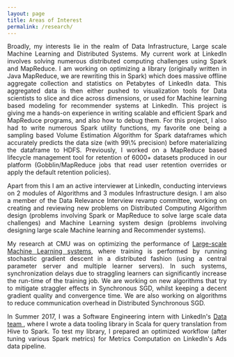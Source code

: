 ```yaml
---
layout: page
title: Areas of Interest 
permalink: /research/
---
```



<p align="justify">
Broadly, my interests lie in the realm of Data Infrastructure, Large scale Machine Learning and Distributed Systems. My current work at LinkedIn involves solving numerous distributed computing challenges using Spark and MapReduce. I am working on optimizing a library (originally written in Java MapReduce, we are rewriting this in Spark) which does massive offline aggregate collection and statistics on Petabytes of LinkedIn data. This aggregated data is then either pushed to visualization tools for Data scientists to slice and dice across dimensions, or used for Machine learning based modeling for recommender systems at LinkedIn. This project is giving me a hands-on experience in writing scalable and efficient Spark and MapReduce programs, and also how to debug them. For this project, I also had to write numerous Spark utility functions, my favorite one being a sampling based Volume Estimation Algorithm for Spark dataframes which accurately predicts the data size (with 99\% precision) before materializing the dataframe to HDFS. Previously, I worked on a MapReduce based lifecycle management tool for retention of 6000+ datasets produced in our platform (Gobblin/MapReduce jobs that read user retention overrides or apply the default retention policies). 
</p>

<p align="justify">
Apart from this I am an active interviewer at LinkedIn, conducting interviews on 2 modules of Algorithms and 3 modules Infrastructure design. I am also a member of the Data Relevance Interview revamp committee, working on creating and reviewing new problems on Distributed Computing Algorithm design (problems involving Spark or MapReduce to solve large scale data challenges) and Machine Learning system design (problems involving designing large scale Machine learning and Recommender systems).
</p>

<p align="justify">
My research at CMU was on optimizing the performance of <a href="http://www.andrew.cmu.edu/user/gaurij/Research.html" target="_blank">Large-scale Machine Learning systems</a>, where training is performed by running stochastic gradient descent in a distributed fashion (using a central parameter server and multiple learner servers). In such systems, synchronization delays due to straggling learners can significantly increase the run-time of the training job. We are working on new algorithms that try to mitigate straggler effects in Synchronous SGD, whilst keeping a decent gradient quality and convergence time. We are also working on algorithms to reduce communication overhead in Distributed Synchronous SGD. </p>

<p align="justify">
In Summer 2017, I was a Software Engineering intern with LinkedIn's <a href="https://engineering.linkedin.com/teams/data" target="_blank">Data team </a>, where I wrote a data tooling library in Scala for query translation from Hive to Spark. To test my library, I prepared an optimized workflow (after tuning various Spark metrics) for Metrics Computation on LinkedIn's Ads data pipeline.
</p>